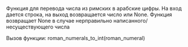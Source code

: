 Функция для перевода числа из римских в арабские цифры. На вход дается строка, на выход возвращается число или None.
Функция возвращает None в случае нерправильно написанного/несуществующего числа

Вызов функции:
roman_numerals_to_int(roman_numeral)
